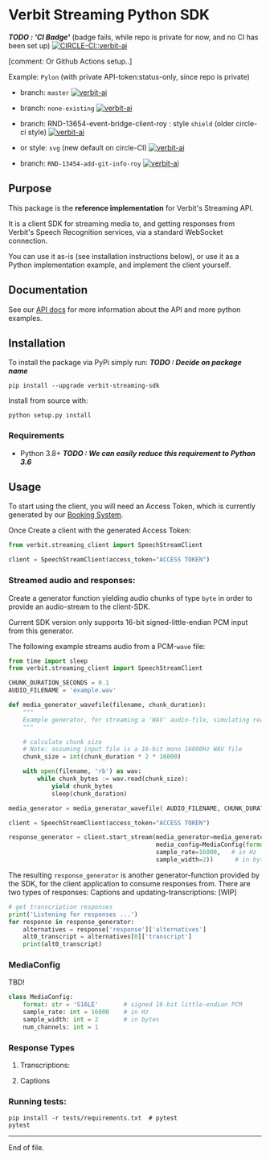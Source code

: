 # Verbit Streaming Python SDK

***TODO : 'CI Badge'***
(badge fails, while repo is private for now, and no CI has been set up)
[![CIRCLE-CI::verbit-ai](https://circleci.com/gh/verbit-ai/verbit-streaming-python-sdk/tree/master.svg?style=shield)](https://app.circleci.com/pipelines/github/verbit-ai/verbit-streaming-python-sdk)

[comment: Or Github Actions setup..]

Example: `Pylon` (with private API-token:status-only, since repo is private)

* branch: `master`
[![verbit-ai](https://circleci.com/gh/verbit-ai/pylon/tree/master.svg?style=shield&circle-token=de6a837438fb7efc31b8cb857b9304b0b1f0c09c)](https://app.circleci.com/pipelines/github/verbit-ai/pylon)

 * branch: `none-existing`
[![verbit-ai](https://circleci.com/gh/verbit-ai/pylon/tree/none-existing.svg?style=shield&circle-token=de6a837438fb7efc31b8cb857b9304b0b1f0c09c)](https://app.circleci.com/pipelines/github/verbit-ai/pylon)

  * branch: RND-13654-event-bridge-client-roy : style `shield` (older circle-ci style)
[![verbit-ai](https://circleci.com/gh/verbit-ai/pylon/tree/RND-13654-event-bridge-client-roy.svg?style=shield&circle-token=de6a837438fb7efc31b8cb857b9304b0b1f0c09c)](https://app.circleci.com/pipelines/github/verbit-ai/pylon)

 * or style: `svg` (new default on circle-CI)
   [![verbit-ai](https://circleci.com/gh/verbit-ai/pylon/tree/RND-13654-event-bridge-client-roy.svg?circle-token=de6a837438fb7efc31b8cb857b9304b0b1f0c09c)](https://app.circleci.com/pipelines/github/verbit-ai/pylon)

 * branch: `RND-13454-add-git-info-roy`
[![verbit-ai](https://circleci.com/gh/verbit-ai/pylon/tree/RND-13654-event-bridge-client-roy.svg?style=shield&circle-token=de6a837438fb7efc31b8cb857b9304b0b1f0c09c)](https://app.circleci.com/pipelines/github/verbit-ai/pylon)



## Purpose

This package is the __reference implementation__ for Verbit's Streaming API.

It is a client SDK for streaming media to, and getting responses from Verbit's
Speech Recognition services, via a standard WebSocket connection.

You can use it as-is (see installation instructions below), or use it as
a Python implementation example, and implement the client yourself.


## Documentation

See our [API docs](https://www.XXXX.ai/docs) for more information about the API and
more python examples.

## Installation

To install the package via PyPi simply run:  ***TODO : Decide on package name***

    pip install --upgrade verbit-streaming-sdk

Install from source with:

    python setup.py install

### Requirements

- Python 3.8+  ***TODO : We can easily reduce this requirement to Python 3.6***

## Usage

To start using the client, you will need an Access Token, which is currently
generated by our [Booking System](https://www.link-to-booking.co).

Once Create a client with the
generated Access Token:

```python
from verbit.streaming_client import SpeechStreamClient

client = SpeechStreamClient(access_token="ACCESS TOKEN")
```

### Streamed audio and responses:

Create a generator function yielding audio chunks of type `byte` in order to provide an audio-stream to the client-SDK.

Current SDK version only supports 16-bit signed-little-endian PCM input from this generator.

The following example streams audio from a PCM-`wave` file:

```example_client_wav.py
from time import sleep
from verbit.streaming_client import SpeechStreamClient

CHUNK_DURATION_SECONDS = 0.1
AUDIO_FILENAME = 'example.wav'

def media_generator_wavefile(filename, chunk_duration):
    """
    Example generator, for streaming a 'WAV' audio-file, simulating realtime playback-rate using sleep()
    """

    # calculate chunk size
    # Note: assuming input file is a 16-bit mono 16000Hz WAV file
    chunk_size = int(chunk_duration * 2 * 16000)

    with open(filename, 'rb') as wav:
        while chunk_bytes := wav.read(chunk_size):
            yield chunk_bytes
            sleep(chunk_duration)

media_generator = media_generator_wavefile( AUDIO_FILENAME, CHUNK_DURATION_SECONDS)

client = SpeechStreamClient(access_token="ACCESS TOKEN")

response_generator = client.start_stream(media_generator=media_generator,
                                         media_config=MediaConfig(format='S16LE',      # signed 16-bit little-endian PCM
                                         sample_rate=16000,   # in Hz
                                         sample_width=2))      # in bytes
```

The resulting `response_generator` is another generator-function provided by the SDK, for the client application to consume responses from. There are two types of responses: Captions and updating-transcriptions:
[WIP]
```python
# get transcription responses
print('Listening for responses ...')
for response in response_generator:
    alternatives = response['response']['alternatives']
    alt0_transcript = alternatives[0]['transcript']
    print(alt0_transcript)
```

### MediaConfig

TBD!

```python
class MediaConfig:
    format: str = 'S16LE'       # signed 16-bit little-endian PCM
    sample_rate: int = 16000    # in Hz
    sample_width: int = 2       # in bytes
    num_channels: int = 1
```
### Response Types

1. Transcriptions:

1. Captions

### Running tests:
```
pip install -r tests/requirements.txt  # pytest
pytest
```

----
End of file.